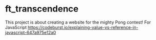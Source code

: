 # ft_transcendence
This project is about creating a website for the mighty Pong contest!
For JavaScript
https://codeburst.io/explaining-value-vs-reference-in-javascript-647a975e12a0
